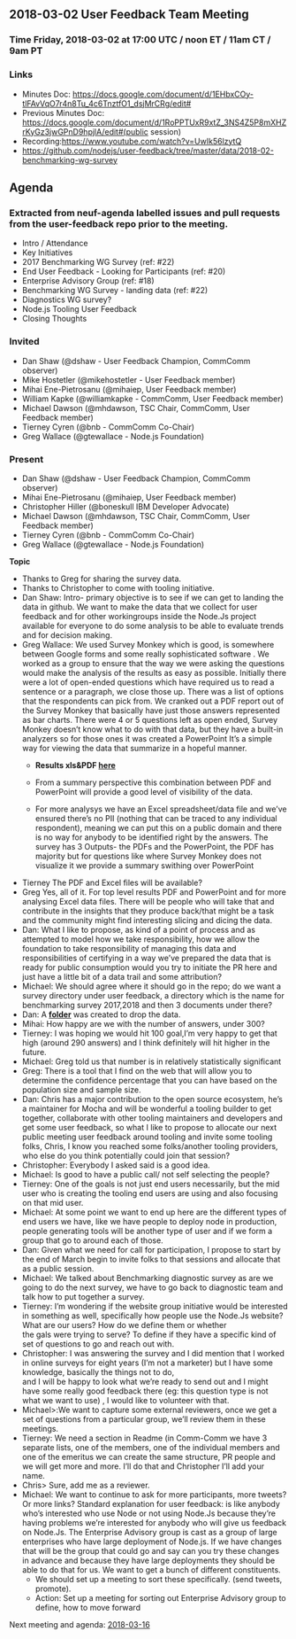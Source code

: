 ## 2018-03-02 User Feedback Team Meeting

### Time Friday, 2018-03-02 at 17:00 UTC / noon ET / 11am CT / 9am PT
### Links
 * Minutes Doc: https://docs.google.com/document/d/1EHbxCOy-tlFAvVqO7r4n8Tu_4c6TnztfO1_dsjMrCRg/edit# 
 * Previous Minutes Doc: https://docs.google.com/document/d/1RoPPTUxR9xtZ_3NS4Z5P8mXHZrKyGz3jwGPnD9hpjlA/edit#(public session)
 * Recording:https://www.youtube.com/watch?v=UwIk56lzytQ 
 * https://github.com/nodejs/user-feedback/tree/master/data/2018-02-benchmarking-wg-survey
## Agenda
### Extracted from neuf-agenda labelled issues and pull requests from the user-feedback repo prior to the meeting.
* Intro / Attendance
*	Key Initiatives
 * 	2017 Benchmarking WG Survey (ref: #22)
 * 	End User Feedback - Looking for Participants (ref: #20)
 * 	Enterprise Advisory Group (ref: #18)
 * 	Benchmarking WG Survey - landing data (ref: #22)
 * 	Diagnostics WG survey?
 * 	Node.js Tooling User Feedback
 * 	Closing Thoughts
### Invited
*	Dan Shaw (@dshaw - User Feedback Champion, CommComm observer)
*	Mike Hostetler (@mikehostetler - User Feedback member)
*	Mihai Ene-Pietrosanu (@mihaiep, User Feedback member)
*	William Kapke (@williamkapke - CommComm, User Feedback member)
*	Michael Dawson (@mhdawson, TSC Chair, CommComm, User Feedback member)
*	Tierney Cyren (@bnb - CommComm Co-Chair)
*	Greg Wallace (@gtewallace - Node.js Foundation)
### Present
* Dan Shaw (@dshaw - User Feedback Champion, CommComm observer)
* Mihai Ene-Pietrosanu (@mihaiep, User Feedback member)
* Christopher Hiller (@boneskull  IBM Developer Advocate) 
* Michael Dawson (@mhdawson, TSC Chair, CommComm, User Feedback member)
* Tierney Cyren (@bnb - CommComm Co-Chair)
* Greg Wallace (@gtewallace - Node.js Foundation)

**Topic**
* Thanks to Greg for sharing the survey data.
* Thanks to Christopher to come with tooling initiative. 
* Dan Shaw: Intro- primary objective is to see if we can get to landing the data in github. 
    We want to make the data that we collect for user feedback and for other workingroups 
    inside the Node.Js project available for everyone to do some analysis to be able to evaluate 
    trends and for decision making. 
* Greg Wallace: We used Survey Monkey which is good, is somewhere between Google forms 
    and some really sophisticated software .
    We worked as a group to ensure that the way we were asking the questions would make 
    the analysis of the results as easy as possible.
    Initially there were a lot of open-ended questions which have required us to read 
    a sentence or a paragraph, we close those up. There was a list of options
    that the respondents can pick from.
    We cranked out a PDF report out of the Survey Monkey that basically have just those
    answers represented as bar charts. 
    There were 4 or 5 questions left as open ended, Survey Monkey doesn’t know what to do with that data,
    but they have a built-in analyzers so for those ones it was created a PowerPoint 
    It’s a simple way for viewing the data that summarize in  a hopeful manner.
    * **Results xls&PDF [here](https://github.com/nodejs/user-feedback/tree/master/data/2018-02-benchmarking-wg-survey)**
 
    * From a summary perspective this combination between PDF and PowerPoint
    will provide a good level of visibility of the data.
    * For more analysys we have an Excel spreadsheet/data file and we’ve ensured 
    there’s no PII (nothing that can be traced to any individual respondent), 
    meaning we can put this on a public domain and there is no way for anybody 
    to be identified right by the answers. 
    The survey has 3 Outputs- the PDFs and the PowerPoint, the PDF has majority but for questions
    like where Survey Monkey does not visualize it we provide a summary swithing over PowerPoint
* Tierney The PDF and Excel files will be available? 
* Greg Yes, all of it. For top level results PDF and PowerPoint and for more analysing Excel data  files.
  There will be people who will take that and contribute in the insights that they produce back/that might 
  be a task and the community might find interesting slicing and dicing the data.
* Dan: What I like to propose, as kind of a point of process and as attempted to model how we take responsibility,
  how we allow the foundation to take responsibility of managing this data and responsibilities 
  of certifying in a way we’ve prepared the data that is ready for public consumption would you 
  try to initiate the PR here and just have a little bit of a data trail and some attribution?
* Michael: We should agree where it should go in the repo; do we want a survey directory under user feedback,
  a directory which is the name for benchmarking survey 2017,2018  and then 3 documents under there? 
* Dan: A **[folder](https://github.com/nodejs/user-feedback/tree/master/data/2018-02-benchmarking-wg-survey)**
  was created to drop the data.
* Mihai: How happy are we with the number of answers, under 300?
* Tierney: I was hoping we would hit 100 goal,I’m very happy to get that high (around 290 answers)
  and I think definitely will hit higher in the future. 
* Michael: Greg told us that number is in relatively statistically significant 
* Greg: There is a tool that I find on the web that will allow you to determine the confidence percentage 
  that you can have based on the population size and sample size. 
* Dan: Chris has a major contribution to the open source ecosystem, he’s a maintainer for Mocha and will be
  wonderful a tooling builder to get together, collaborate with other tooling maintainers and developers and get 
  some user feedback, so what I like to propose to allocate our next public meeting user feedback around tooling 
  and invite some tooling folks, Chris, I know you reached some folks/another tooling providers, 
  who else do you think potentially could join that session?
* Christopher: Everybody I asked said is a good idea. 
* Michael: Is good to have a public call/ not self selecting the people? 
* Tierney: One of the goals is not just end users necessarily, but the mid user who is creating 
  the tooling end users are using and also focusing on that mid user. 
* Michael: At some point we want to end up here are the different types of end users we have, 
  like we have people to deploy node in production, people generating tools will be another type of user
  and if we form a group that go to around each of those.
* Dan: Given what we need for call for participation, I propose to start by the end of March begin to invite folks 
  to that sessions and allocate that as a public session.
* Michael: We talked about Benchmarking diagnostic survey as are we going to do the next survey, 
  we have to go back to diagnostic team  and talk how to put  together a survey.
* Tierney: I’m wondering if the website group initiative would be interested in something as well, 
  specifically how people use the Node.Js website? What are our users? How do we define them or whether  
  the gals were trying to serve? To define if they have a specific kind of set of questions to go and reach out with.
* Christopher: I was answering the survey and I did mention that I worked in online surveys  for eight years
  (I’m not a marketer) but I have some knowledge, basically the things not to do,  
  and I will be happy to look what we’re ready to send out and I might have some really good feedback
  there (eg: this question type is not what we want to use) , I would like to volunteer with that.
* Michael>:We want to capture some external reviewers, once we get a set of questions from a particular group,
  we’ll review them in these meetings.
* Tierney: We need a section in Readme (in Comm-Comm we have 3 separate lists, one of the members, 
  one of the individual members and one of the emeritus we can create the same structure, 
  PR people and we will get more and more. I’ll do that and Christopher I’ll add your name.
* Chris> Sure, add me as a reviewer. 
* Michael: We want to continue to ask for more participants, more tweets? Or more links? 
  Standard explanation for user feedback:  is like anybody who’s interested who use Node or not 
  using Node.Js because they’re having problems we’re interested for anybody who will give us feedback on Node.Js. 
  The Enterprise Advisory group is  cast as a group of large enterprises who have large deployment of Node.js.
  If we have changes that will be the group that could go and say can you try these changes 
  in advance and because they have large deployments they should be able to do that for us. 
  We want to get a bunch of different constituents.
  * We should set up a meeting to sort these specifically. (send tweets, promote).
  * Action: Set up a meeting for sorting  out Enterprise Advisory group to define, how to move forward 

Next meeting and agenda: [2018-03-16](https://github.com/nodejs/user-feedback/issues/39)
 


